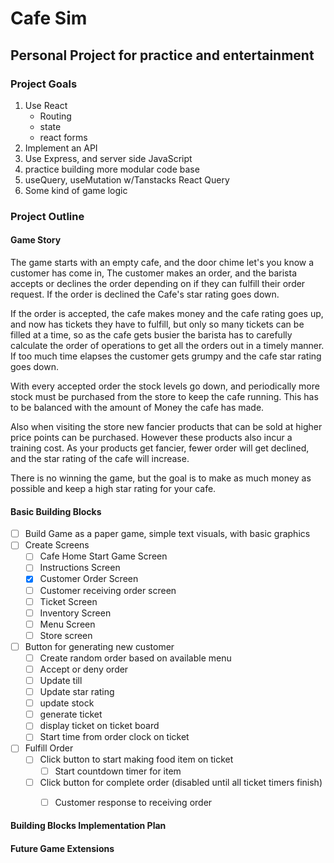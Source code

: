 # Cafe Sim

## Personal Project for practice and entertainment

### Project Goals
1. Use React
    - Routing
    - state
    - react forms
2. Implement an API
3. Use Express, and server side JavaScript
4. practice building more modular code base
5. useQuery, useMutation w/Tanstacks React Query
6. Some kind of game logic

### Project Outline

#### Game Story
The game starts with an empty cafe, and the door chime let's you know a customer has come in, The customer makes an order, and the barista accepts or declines the order depending on if they can fulfill their order request. If the order is declined the Cafe's star rating goes down.

If the order is accepted, the cafe makes money and the cafe rating goes up, and now has tickets they have to fulfill, but only so many tickets can be filled at a time, so as the cafe gets busier the barista has to carefully calculate the order of operations to get all the orders out in a timely manner. If too much time elapses the customer gets grumpy and the cafe star rating goes down.

With every accepted order the stock levels go down, and periodically more stock must be purchased from the store to keep the cafe running. This has to be balanced with the amount of Money the cafe has made.

Also when visiting the store new fancier products that can be sold at higher price points can be purchased. However these products also incur a training cost. As your products get fancier, fewer order will get declined, and the star rating of the cafe will increase.

There is no winning the game, but the goal is to make as much money as possible and keep a high star rating for your cafe.

#### Basic Building Blocks
- [ ] Build Game as a paper game, simple text visuals, with basic graphics
- [ ] Create Screens
    - [ ] Cafe Home Start Game Screen
    - [ ] Instructions Screen
    - [x] Customer Order Screen
    - [ ] Customer receiving order screen
    - [ ] Ticket Screen
    - [ ] Inventory Screen
    - [ ] Menu Screen
    - [ ] Store screen
- [ ] Button for generating new customer
    - [ ] Create random order based on available menu
    - [ ] Accept or deny order
    - [ ] Update till
    - [ ] Update star rating
    - [ ] update stock
    - [ ] generate ticket
    - [ ] display ticket on ticket board
    - [ ] Start time from order clock on ticket

- [ ] Fulfill Order
    - [ ] Click button to start making food item on ticket
        - [ ] Start countdown timer for item
    - [ ] Click button for complete order (disabled until all ticket timers finish)
        - [ ] Customer response to receiving order


#### Building Blocks Implementation Plan

#### Future Game Extensions
